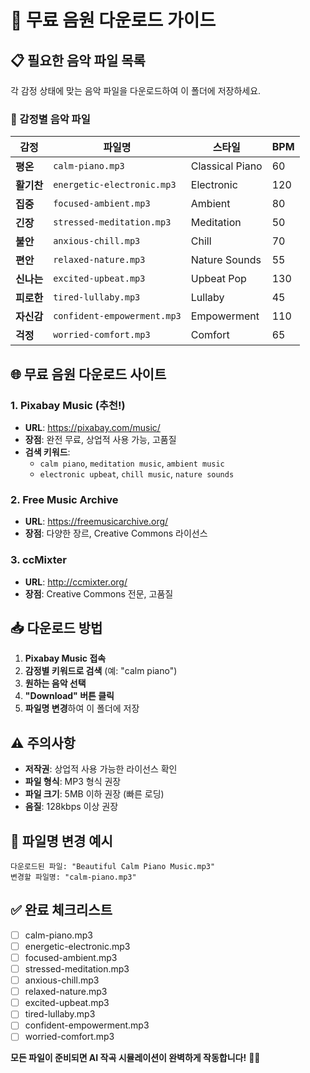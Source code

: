 # 🎵 무료 음원 다운로드 가이드

## 📋 필요한 음악 파일 목록

각 감정 상태에 맞는 음악 파일을 다운로드하여 이 폴더에 저장하세요.

### 🎼 감정별 음악 파일

| 감정 | 파일명 | 스타일 | BPM |
|------|--------|--------|-----|
| **평온** | `calm-piano.mp3` | Classical Piano | 60 |
| **활기찬** | `energetic-electronic.mp3` | Electronic | 120 |
| **집중** | `focused-ambient.mp3` | Ambient | 80 |
| **긴장** | `stressed-meditation.mp3` | Meditation | 50 |
| **불안** | `anxious-chill.mp3` | Chill | 70 |
| **편안** | `relaxed-nature.mp3` | Nature Sounds | 55 |
| **신나는** | `excited-upbeat.mp3` | Upbeat Pop | 130 |
| **피로한** | `tired-lullaby.mp3` | Lullaby | 45 |
| **자신감** | `confident-empowerment.mp3` | Empowerment | 110 |
| **걱정** | `worried-comfort.mp3` | Comfort | 65 |

## 🌐 무료 음원 다운로드 사이트

### 1. **Pixabay Music** (추천!)
- **URL**: https://pixabay.com/music/
- **장점**: 완전 무료, 상업적 사용 가능, 고품질
- **검색 키워드**: 
  - `calm piano`, `meditation music`, `ambient music`
  - `electronic upbeat`, `chill music`, `nature sounds`

### 2. **Free Music Archive**
- **URL**: https://freemusicarchive.org/
- **장점**: 다양한 장르, Creative Commons 라이선스

### 3. **ccMixter**
- **URL**: http://ccmixter.org/
- **장점**: Creative Commons 전문, 고품질

## 📥 다운로드 방법

1. **Pixabay Music 접속**
2. **감정별 키워드로 검색** (예: "calm piano")
3. **원하는 음악 선택**
4. **"Download" 버튼 클릭**
5. **파일명 변경**하여 이 폴더에 저장

## ⚠️ 주의사항

- **저작권**: 상업적 사용 가능한 라이선스 확인
- **파일 형식**: MP3 형식 권장
- **파일 크기**: 5MB 이하 권장 (빠른 로딩)
- **음질**: 128kbps 이상 권장

## 🔧 파일명 변경 예시

```
다운로드된 파일: "Beautiful Calm Piano Music.mp3"
변경할 파일명: "calm-piano.mp3"
```

## ✅ 완료 체크리스트

- [ ] calm-piano.mp3
- [ ] energetic-electronic.mp3
- [ ] focused-ambient.mp3
- [ ] stressed-meditation.mp3
- [ ] anxious-chill.mp3
- [ ] relaxed-nature.mp3
- [ ] excited-upbeat.mp3
- [ ] tired-lullaby.mp3
- [ ] confident-empowerment.mp3
- [ ] worried-comfort.mp3

**모든 파일이 준비되면 AI 작곡 시뮬레이션이 완벽하게 작동합니다!** 🎵✨
